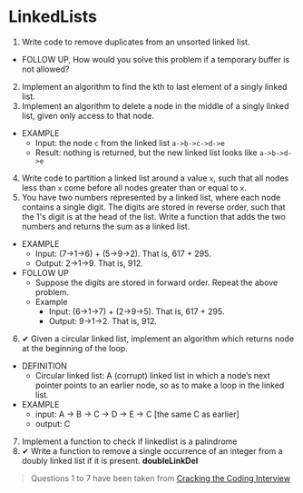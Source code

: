 # LinkedLists
1. Write code to remove duplicates from an unsorted linked list.
  * FOLLOW UP, How would you solve this problem if a temporary buffer is not allowed?
2. Implement an algorithm to find the kth to last element of a singly linked list.
3. Implement an algorithm to delete a node in the middle of a singly linked list, given only access to that node.
  * EXAMPLE
    * Input: the node `c` from the linked list `a->b->c->d->e`
    * Result: nothing is returned, but the new linked list looks like `a->b->d->e`
4. Write code to partition a linked list around a value `x`, such that all nodes less than `x` come before all nodes greater than or equal to `x`.
5. You have two numbers represented by a linked list, where each node contains a single digit. The digits are stored in reverse order, such that the 1's digit is at the head of the list. Write a function that adds the two numbers and returns the sum as a linked list.
  * EXAMPLE
    * Input: (7->1->6) + (5->9->2). That is, 617 + 295.
    * Output: 2->1->9. That is, 912.
  * FOLLOW UP
    * Suppose the digits are stored in forward order. Repeat the above problem.
    * Example
      * Input: (6->1->7) + (2->9->5). That is, 617 + 295.
      * Output: 9->1->2. That is, 912.
6. ✔ Given a circular linked list, implement an algorithm which returns node at the beginning of the loop.
  * DEFINITION
    * Circular linked list: A (corrupt) linked list in which a node’s next pointer  points to an earlier node, so as to make a loop in the linked list.
  * EXAMPLE
    * input: A -> B -> C -> D -> E -> C [the same C as earlier]
    * output: C
7. Implement a function to check if linkedlist is a palindrome
8. ✔ Write a function to remove a single occurrence of an integer from a doubly linked list if it is present. **doubleLinkDel** 

> Questions 1 to 7 have been taken from [Cracking the Coding Interview](http://www.amazon.com/Cracking-Coding-Interview-6th-Edition/dp/0984782850)
 
